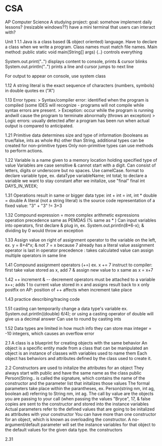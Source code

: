 # CSA
AP Computer Science A studying project:
goal: somehow implement daily lessons? (resizable windows??)
      have a mini terminal that users can interact with?


Unit 1
  1.1
    Java is a class based (& object oriented) language.
    Have to declare a class when we write a program.
    Class names must match file names.
    Main method: public static void main(String[] args) {..} controls everything
  
  System.out.print("..") displays content to console, prints & cursor blinks
  System.out.println("..") prints a line and cursor jumps to next line
  
  For output to appear on console, use system class

  1.12
    A string literal is the exact sequence of characters (numbers, symbols) in double quotes
    ex ("A")

  1.13
    Error types:
      > Syntax/compiler error: identified when the program is compiled (some IDES
        will recognize - programs will not compile while syntax errors are present.
      > Exception: occur while the program is running andwill cause the program to
        terminate abnormally (throws an exception)
      > Logic errors: usually detected after a program has been run when actual output
        is compared to anticipated.
  
  1.21
    Primitive data determines size and type of information (booleans as true/false,
    ints as whole #s)
    other than String, additional types can be created for non-primitive types
    Only non-primitive types can use methods to perform actions.

  1.22
    Variable is a name given to a memory location holding specified type of value
    Variables are case sensitive & cannot start with a digit. Can consist of letters,
    digits or underscore but no spaces. Use camelCase.
    format to declare variable type, ex.
    dataType variableName;
    int total;
    to declare a variable we want to stay constant after we initalize, use "final"
    final int DAYS_IN_WEEK;

  1.31
    Operations result in same or bigger data type: int + int = int, int * double = double
    A literal (not a string literal) is the source code representation of a fixed value:
    "3" + "3" != 3+3
  
  1.32
    Compound expression = more complex arithmetic expressions
    operation precedence same as PEMDAS (% same as * )
    Can input variables into operators, first declare & plug in, ex.
    System.out.println(8*6-x);
    & dividing by 0 would throw an exception

  1.33
    Assign value on right of assignment operator to the variable on the left, ex.
    y = 8+4*x;
    & not
    7 = x
    because 7 already has a literal value
    assignment operator is last in operator precedence : takes calculated value
    can assign multiple operators in same line


  1.41
    Compound assignment operators (+=) ex.
    x += 7
    instruct to compiler: first take value stored as x, add 7 & assign new value to x
    same as
    x = x+7

  1.42
    ++ increment & -- decrement operators
    must be attached to a variable
    x++;
    adds 1 to current value stored in x and assigns result back to x
      only postfix on AP: position of ++ affects when increment take place


  1.43
    practice describing/tracing code

1.51
  casting can temporarily change a data type's variable
  ex. System.out.println((double) 6/4);
  or using a casting operator of double will give us a decimal answer
  Can use to round by casting ints

1.52
  Data types are limited in how much info they can store
  max integer = -10 integers, which causes an overflow error

2.1
  A class is a blueprint for creating objects with the same behavior
  An object is a specific entity made from a class that can be manipulated
  an object is an instance of classes with variables used to name them
  Each object has behaviors and attributes defined by the class used to create it.

2.2
  Constructors are used to initalize the attributes for an object
  They always start with public and have the same name as the class
  public Person(String..
    is called the signature, which contains the name of the constructor
    and the parameter list that initalizes those values
    The formal parameters take place within the parantheses, ex.
    Person(string nm, int ag, boolean ad)
    referring to String nm, int ag.
    The call by value are the objects you are passing to your call
    (when passing the values "Bryce", 17, & false
    copies are sent to the constructor and stored into the instance variables
    Actual parameters refer to the defined values that are going to be initalized
    as attributes with your constructor
    You can have more than one constructor for an object, which is known as overloading
    the constructor. A no-argument/default parameter will set the instance variables
    for that object to the default values for the given data type.
    the constructors

2.31
  










    

